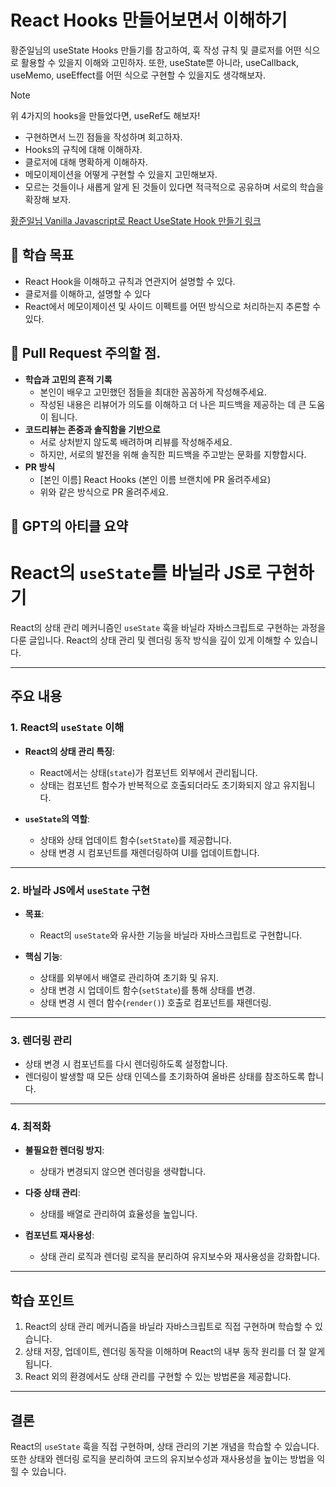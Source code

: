 # React Hooks 만들어보면서 이해하기

황준일님의 useState Hooks 만들기를 참고하여, 훅 작성 규칙 및 클로저를 어떤 식으로 활용할 수 있을지 이해와 고민하자. 또한, useState뿐 아니라, useCallback, useMemo, useEffect를 어떤 식으로 구현할 수 있을지도 생각해보자.

> [!NOTE]
> 위 4가지의 hooks을 만들었다면, useRef도 해보자!

- 구현하면서 느낀 점들을 작성하며 회고하자.
- Hooks의 규칙에 대해 이해하자.
- 클로저에 대해 명확하게 이해하자.
- 메모이제이션을 어떻게 구현할 수 있을지 고민해보자.
- 모르는 것들이나 새롭게 알게 된 것들이 있다면 적극적으로 공유하며 서로의 학습을 확장해 보자.

[황준일님 Vanilla Javascript로 React UseState Hook 만들기 링크](https://junilhwang.github.io/TIL/Javascript/Design/Vanilla-JS-Make-useSate-hook/)

## 🚀 학습 목표

- React Hook을 이해하고 규칙과 연관지어 설명할 수 있다.
- 클로저를 이해하고, 설명할 수 있다
- React에서 메모이제이션 및 사이드 이펙트를 어떤 방식으로 처리하는지 추론할 수 있다.

## 📝 Pull Request 주의할 점.

- **학습과 고민의 흔적 기록**
  - 본인이 배우고 고민했던 점들을 최대한 꼼꼼하게 작성해주세요.
  - 작성된 내용은 리뷰어가 의도를 이해하고 더 나은 피드백을 제공하는 데 큰 도움이 됩니다.
- **코드리뷰는 존중과 솔직함을 기반으로**
  - 서로 상처받지 않도록 배려하며 리뷰를 작성해주세요.
  - 하지만, 서로의 발전을 위해 솔직한 피드백을 주고받는 문화를 지향합시다.
- **PR 방식**
  - [본인 이름] React Hooks (본인 이름 브랜치에 PR 올려주세요)
  - 위와 같은 방식으로 PR 올려주세요.

## 🤖 GPT의 아티클 요약

# React의 `useState`를 바닐라 JS로 구현하기

React의 상태 관리 메커니즘인 `useState` 훅을 바닐라 자바스크립트로 구현하는 과정을 다룬 글입니다. React의 상태 관리 및 렌더링 동작 방식을 깊이 있게 이해할 수 있습니다.

---

## 주요 내용

### 1. React의 `useState` 이해

- **React의 상태 관리 특징**:

  - React에서는 상태(`state`)가 컴포넌트 외부에서 관리됩니다.
  - 상태는 컴포넌트 함수가 반복적으로 호출되더라도 초기화되지 않고 유지됩니다.

- **`useState`의 역할**:
  - 상태와 상태 업데이트 함수(`setState`)를 제공합니다.
  - 상태 변경 시 컴포넌트를 재렌더링하여 UI를 업데이트합니다.

---

### 2. 바닐라 JS에서 `useState` 구현

- **목표**:

  - React의 `useState`와 유사한 기능을 바닐라 자바스크립트로 구현합니다.

- **핵심 기능**:
  - 상태를 외부에서 배열로 관리하여 초기화 및 유지.
  - 상태 변경 시 업데이트 함수(`setState`)를 통해 상태를 변경.
  - 상태 변경 시 렌더 함수(`render()`) 호출로 컴포넌트를 재렌더링.

---

### 3. 렌더링 관리

- 상태 변경 시 컴포넌트를 다시 렌더링하도록 설정합니다.
- 렌더링이 발생할 때 모든 상태 인덱스를 초기화하여 올바른 상태를 참조하도록 합니다.

---

### 4. 최적화

- **불필요한 렌더링 방지**:

  - 상태가 변경되지 않으면 렌더링을 생략합니다.

- **다중 상태 관리**:

  - 상태를 배열로 관리하여 효율성을 높입니다.

- **컴포넌트 재사용성**:
  - 상태 관리 로직과 렌더링 로직을 분리하여 유지보수와 재사용성을 강화합니다.

---

## 학습 포인트

1. React의 상태 관리 메커니즘을 바닐라 자바스크립트로 직접 구현하며 학습할 수 있습니다.
2. 상태 저장, 업데이트, 렌더링 동작을 이해하며 React의 내부 동작 원리를 더 잘 알게 됩니다.
3. React 외의 환경에서도 상태 관리를 구현할 수 있는 방법론을 제공합니다.

---

## 결론

React의 `useState` 훅을 직접 구현하며, 상태 관리의 기본 개념을 학습할 수 있습니다. 또한 상태와 렌더링 로직을 분리하여 코드의 유지보수성과 재사용성을 높이는 방법을 익힐 수 있습니다.
